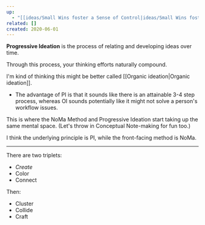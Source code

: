```yaml
---
up:
  - "[[ideas/Small Wins foster a Sense of Control|ideas/Small Wins foster a Sense of Control]]"
related: []
created: 2020-06-01
---
```

 **Progressive Ideation** is the process of relating and developing ideas over time. 

Through this process, your thinking efforts naturally compound.

I'm kind of thinking this might be better called [[Organic ideation|Organic ideation]]. 
- The advantage of PI is that it sounds like there is an attainable 3-4 step process, whereas OI sounds potentially like it might not solve a person's workflow issues.

This is where the NoMa Method and Progressive Ideation start taking up the same mental space. (Let's throw in Conceptual Note-making for fun too.) 

I think the underlying principle is PI, while the front-facing method is NoMa. 

---

There are two triplets:
- *Create*
- Color
- Connect

Then:
- Cluster
- Collide
- Craft
